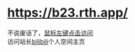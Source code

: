 # https://b23.rth.app/
不说废话了，[鼠标左键点击访问](https://b23game.github.io/)
<br/>
访问站长[bilibili](https://space.bilibili.com/398196769/)个人空间主页
